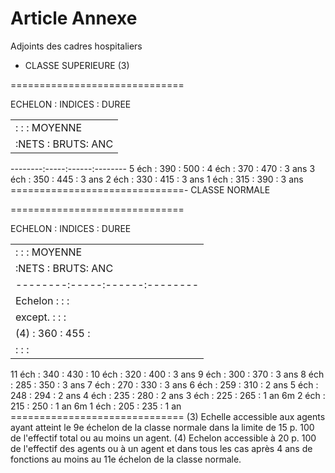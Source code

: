 # Article Annexe

Adjoints des cadres hospitaliers

- CLASSE SUPERIEURE (3)

==============================

ECHELON :  INDICES   : DUREE

<table>
<tr>
<td>         :     :      : MOYENNE</td>
</tr>
<tr>
<td>        :NETS : BRUTS: ANC</td>
</tr>
</table>

--------:-----:------:-------- 5 éch   : 390 : 500  : 4 éch   : 370 : 470  : 3 ans 3 éch   : 350 : 445  : 3 ans 2 éch   : 330 : 415  : 3 ans 1 éch   : 315 : 390  : 3 ans ==============================- CLASSE NORMALE

==============================

ECHELON :  INDICES   : DUREE

<table>
<tr>
<td>         :     :      : MOYENNE</td>
</tr>
<tr>
<td>         :NETS : BRUTS: ANC</td>
</tr>
<tr>
<td> --------:-----:------:--------</td>
</tr>
<tr>
<td> Echelon :     :      :</td>
</tr>
<tr>
<td> except. :     :      :</td>
</tr>
<tr>
<td>   (4)   : 360 : 455  :</td>
</tr>
<tr>
<td>         :     :      :</td>
</tr>
</table>

11 éch  : 340 : 430  : 10 éch  : 320 : 400  : 3 ans 9 éch   : 300 : 370  : 3 ans 8 éch   : 285 : 350  : 3 ans 7 éch   : 270 : 330  : 3 ans 6 éch   : 259 : 310  : 2 ans 5 éch   : 248 : 294  : 2 ans 4 éch   : 235 : 280  : 2 ans 3 éch   : 225 : 265  : 1 an 6m 2 éch   : 215 : 250  : 1 an 6m 1 éch   : 205 : 235  : 1 an ==============================     (3) Echelle accessible aux agents ayant atteint le 9e échelon de la classe normale dans la limite de 15 p. 100 de l'effectif total ou au moins un agent.     (4) Echelon accessible à 20 p. 100 de l'effectif des agents ou à un agent et dans tous les cas après 4 ans de fonctions au moins au 11e échelon de la classe normale.
